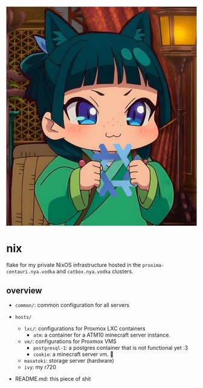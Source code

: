 ![img](assets/img.png)

# nix

flake for my private NixOS infrastructure hosted in the `proxima-centauri.nya.vodka` and `catbox.nya.vodka` clusters.

## overview 

- `common/`: common configuration for all servers
- `hosts/`
    - `lxc/`: configurations for Proxmox LXC containers
        - `atm`: a container for a ATM10 minecraft server instance.
    - `vm/`: configurations for Proxmox VMS
        - `postgresql-1`: a postgres container that is not functional yet :3
        - `cookie`: a minecraft server vm. 🍪
    - `masatoki`: storage server (hardware)
    - `ivy`: my r720 

- README.md: this piece of shit
